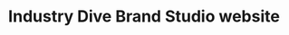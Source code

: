 ---
title: Industry Dive Brand Studio website
description: Led design process and coded front end
category: portfolio
external_url: http://industrydive.com/brandstudio
topics: Front-end design
---